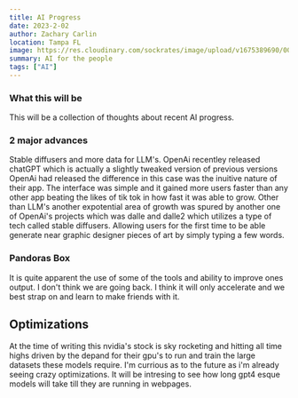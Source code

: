 ```yaml
---
title: AI Progress
date: 2023-2-02
author: Zachary Carlin
location: Tampa FL
image: https://res.cloudinary.com/sockrates/image/upload/v1675389690/00178-2312959498-mdjrny-v4_style_a_human_male_programmer_working_with_ai_holographic_fun_cool_futuristic_4k_music_synth_glxybr.png
summary: AI for the people
tags: ["AI"]
---
```

### What this will be
This will be a collection of thoughts about recent AI progress.

### 2 major advances
Stable diffusers and more data for LLM's. OpenAi recentley released chatGPT which is actually a slightly tweaked version of previous versions OpenAi had released the difference in this case was the inuitive nature of their app. The interface was simple and it gained more users faster than any other app beating the likes of tik tok in how fast it was able to grow. Other than LLM's another expotential area of growth was spured by another one of OpenAi's projects which was dalle and dalle2 which utilizes a type of tech called stable diffusers. Allowing users for the first time to be able generate near graphic designer pieces of art by simply typing a few words.

### Pandoras Box
It is quite apparent the use of some of the tools and ability to improve ones output. I don't think we are going back. I think it will only accelerate and we best strap on and learn to make friends with it. 

## Optimizations
At the time of writing this nvidia's stock is sky rocketing and hitting all time highs driven by the depand for their gpu's to run and train the large datasets these models require. I'm currious as to the future as i'm already seeing crazy optimizations. It will be intresing to see how long gpt4 esque models will take till they are running in webpages.